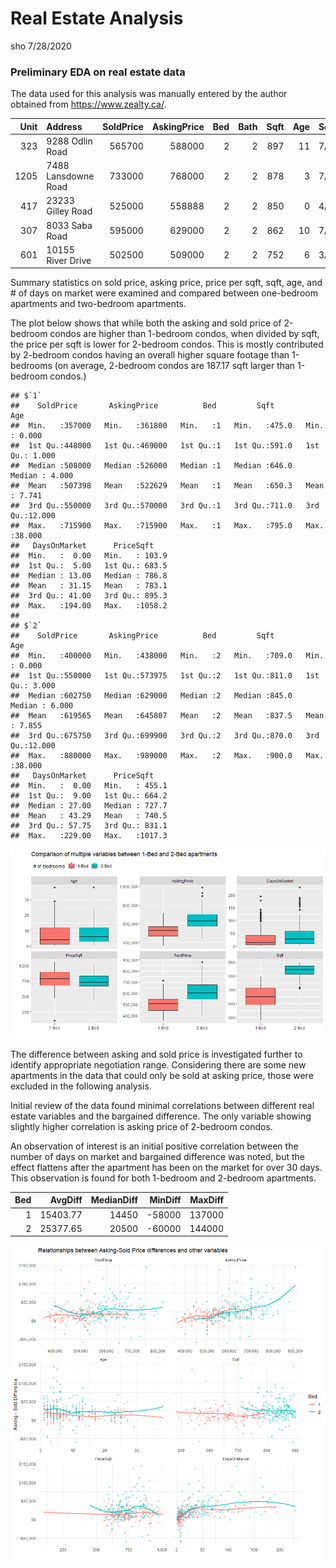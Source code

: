Real Estate Analysis
================
sho
7/28/2020

### Preliminary EDA on real estate data

The data used for this analysis was manually entered by the author
obtained from <https://www.zealty.ca/>.

| Unit | Address             | SoldPrice | AskingPrice | Bed | Bath | Sqft | Age | SoldDate  | DaysOnMarket | PriceSqft | Floor | bargaindiff |
| ---: | :------------------ | --------: | ----------: | --: | ---: | ---: | --: | :-------- | -----------: | --------: | ----: | ----------: |
|  323 | 9288 Odlin Road     |    565700 |      588000 |   2 |    2 |  897 |  11 | 7/13/2020 |            6 |  630.6577 |     3 |       22300 |
| 1205 | 7488 Lansdowne Road |    733000 |      768000 |   2 |    2 |  878 |   3 | 7/17/2020 |           21 |  834.8519 |    12 |       35000 |
|  417 | 23233 Gilley Road   |    525000 |      558888 |   2 |    2 |  850 |   0 | 4/1/2020  |          160 |  617.6471 |     4 |       33888 |
|  307 | 8033 Saba Road      |    595000 |      629000 |   2 |    2 |  862 |  10 | 7/8/2020  |           93 |  690.2552 |     3 |       34000 |
|  601 | 10155 River Drive   |    502500 |      509000 |   2 |    2 |  752 |   6 | 3/10/2020 |            7 |  668.2181 |     6 |        6500 |

Summary statistics on sold price, asking price, price per sqft, sqft,
age, and \# of days on market were examined and compared between
one-bedroom apartments and two-bedroom apartments.

The plot below shows that while both the asking and sold price of
2-bedroom condos are higher than 1-bedroom condos, when divided by sqft,
the price per sqft is lower for 2-bedroom condos. This is mostly
contributed by 2-bedroom condos having an overall higher square footage
than 1-bedrooms (on average, 2-bedroom condos are 187.17 sqft larger
than 1-bedroom condos.)

    ## $`1`
    ##    SoldPrice       AskingPrice          Bed         Sqft            Age        
    ##  Min.   :357000   Min.   :361800   Min.   :1   Min.   :475.0   Min.   : 0.000  
    ##  1st Qu.:448000   1st Qu.:469000   1st Qu.:1   1st Qu.:591.0   1st Qu.: 1.000  
    ##  Median :508000   Median :526000   Median :1   Median :646.0   Median : 4.000  
    ##  Mean   :507398   Mean   :522629   Mean   :1   Mean   :650.3   Mean   : 7.741  
    ##  3rd Qu.:550000   3rd Qu.:570000   3rd Qu.:1   3rd Qu.:711.0   3rd Qu.:12.000  
    ##  Max.   :715900   Max.   :715900   Max.   :1   Max.   :795.0   Max.   :38.000  
    ##   DaysOnMarket      PriceSqft     
    ##  Min.   :  0.00   Min.   : 103.9  
    ##  1st Qu.:  5.00   1st Qu.: 683.5  
    ##  Median : 13.00   Median : 786.8  
    ##  Mean   : 31.15   Mean   : 783.1  
    ##  3rd Qu.: 41.00   3rd Qu.: 895.3  
    ##  Max.   :194.00   Max.   :1058.2  
    ## 
    ## $`2`
    ##    SoldPrice       AskingPrice          Bed         Sqft            Age        
    ##  Min.   :400000   Min.   :438000   Min.   :2   Min.   :709.0   Min.   : 0.000  
    ##  1st Qu.:550000   1st Qu.:573975   1st Qu.:2   1st Qu.:811.0   1st Qu.: 3.000  
    ##  Median :602750   Median :629000   Median :2   Median :845.0   Median : 6.000  
    ##  Mean   :619565   Mean   :645807   Mean   :2   Mean   :837.5   Mean   : 7.855  
    ##  3rd Qu.:675750   3rd Qu.:699900   3rd Qu.:2   3rd Qu.:870.0   3rd Qu.:12.000  
    ##  Max.   :880000   Max.   :989000   Max.   :2   Max.   :900.0   Max.   :38.000  
    ##   DaysOnMarket      PriceSqft     
    ##  Min.   :  0.00   Min.   : 455.1  
    ##  1st Qu.:  9.00   1st Qu.: 664.2  
    ##  Median : 27.00   Median : 727.7  
    ##  Mean   : 43.29   Mean   : 740.5  
    ##  3rd Qu.: 57.75   3rd Qu.: 831.1  
    ##  Max.   :229.00   Max.   :1017.3

![](realestateanalysis_files/figure-gfm/EDA-1.png)<!-- -->

The difference between asking and sold price is investigated further to
identify appropriate negotiation range. Considering there are some new
apartments in the data that could only be sold at asking price, those
were excluded in the following analysis.

Initial review of the data found minimal correlations between different
real estate variables and the bargained difference. The only variable
showing slightly higher correlation is asking price of 2-bedroom condos.

An observation of interest is an initial positive correlation between
the number of days on market and bargained difference was noted, but the
effect flattens after the apartment has been on the market for over 30
days. This observation is found for both 1-bedroom and 2-bedroom
apartments.

| Bed |  AvgDiff | MedianDiff | MinDiff | MaxDiff |
| --: | -------: | ---------: | ------: | ------: |
|   1 | 15403.77 |      14450 | \-58000 |  137000 |
|   2 | 25377.65 |      20500 | \-60000 |  144000 |

![](realestateanalysis_files/figure-gfm/bargaindiff-1.png)<!-- -->
